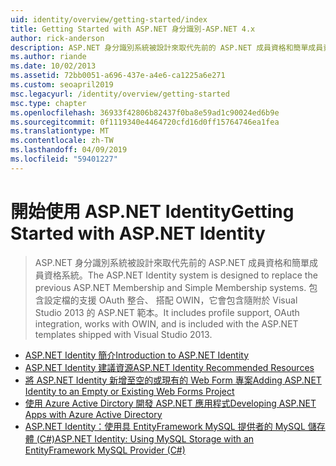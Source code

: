 ```yaml
---
uid: identity/overview/getting-started/index
title: Getting Started with ASP.NET 身分識別-ASP.NET 4.x
author: rick-anderson
description: ASP.NET 身分識別系統被設計來取代先前的 ASP.NET 成員資格和簡單成員資格系統。 它包含設定檔的支援，OAuth 一切...
ms.author: riande
ms.date: 10/02/2013
ms.assetid: 72bb0051-a696-437e-a4e6-ca1225a6e271
ms.custom: seoapril2019
msc.legacyurl: /identity/overview/getting-started
msc.type: chapter
ms.openlocfilehash: 36933f42806b82437f0ba8e59ad1c90024ed6b9e
ms.sourcegitcommit: 0f1119340e4464720cfd16d0ff15764746ea1fea
ms.translationtype: MT
ms.contentlocale: zh-TW
ms.lasthandoff: 04/09/2019
ms.locfileid: "59401227"
---
```

# <a name="getting-started-with-aspnet-identity"></a><span data-ttu-id="eb687-104">開始使用 ASP.NET Identity</span><span class="sxs-lookup"><span data-stu-id="eb687-104">Getting Started with ASP.NET Identity</span></span>

> <span data-ttu-id="eb687-105">ASP.NET 身分識別系統被設計來取代先前的 ASP.NET 成員資格和簡單成員資格系統。</span><span class="sxs-lookup"><span data-stu-id="eb687-105">The ASP.NET Identity system is designed to replace the previous ASP.NET Membership and Simple Membership systems.</span></span> <span data-ttu-id="eb687-106">包含設定檔的支援 OAuth 整合、 搭配 OWIN，它會包含隨附於 Visual Studio 2013 的 ASP.NET 範本。</span><span class="sxs-lookup"><span data-stu-id="eb687-106">It includes profile support, OAuth integration, works with OWIN, and is included with the ASP.NET templates shipped with Visual Studio 2013.</span></span>


- [<span data-ttu-id="eb687-107">ASP.NET Identity 簡介</span><span class="sxs-lookup"><span data-stu-id="eb687-107">Introduction to ASP.NET Identity</span></span>](introduction-to-aspnet-identity.md)
- [<span data-ttu-id="eb687-108">ASP.NET Identity 建議資源</span><span class="sxs-lookup"><span data-stu-id="eb687-108">ASP.NET Identity Recommended Resources</span></span>](aspnet-identity-recommended-resources.md)
- [<span data-ttu-id="eb687-109">將 ASP.NET Identity 新增至空的或現有的 Web Form 專案</span><span class="sxs-lookup"><span data-stu-id="eb687-109">Adding ASP.NET Identity to an Empty or Existing Web Forms Project</span></span>](adding-aspnet-identity-to-an-empty-or-existing-web-forms-project.md)
- [<span data-ttu-id="eb687-110">使用 Azure Active Dirctory 開發 ASP.NET 應用程式</span><span class="sxs-lookup"><span data-stu-id="eb687-110">Developing ASP.NET Apps with Azure Active Directory</span></span>](developing-aspnet-apps-with-windows-azure-active-directory.md)
- [<span data-ttu-id="eb687-111">ASP.NET Identity：使用具 EntityFramework MySQL 提供者的 MySQL 儲存體 (C#)</span><span class="sxs-lookup"><span data-stu-id="eb687-111">ASP.NET Identity: Using MySQL Storage with an EntityFramework MySQL Provider (C#)</span></span>](aspnet-identity-using-mysql-storage-with-an-entityframework-mysql-provider.md)
